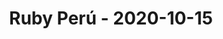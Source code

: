 ---
layout: post
title: Ruby Perú - 2020-10-15
datetime: '2020-10-15T19:00:00-05:00'
name: Ruby Perú
external_url: https://www.meetup.com/rubyperu/events/273742134/
online_event: true
year_month: 2020-10
---